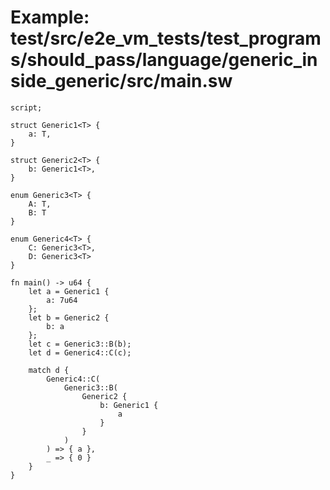 # Example: test/src/e2e_vm_tests/test_programs/should_pass/language/generic_inside_generic/src/main.sw

```sway
script;

struct Generic1<T> {
    a: T,
}

struct Generic2<T> {
    b: Generic1<T>,
}

enum Generic3<T> {
    A: T,
    B: T
}

enum Generic4<T> {
    C: Generic3<T>,
    D: Generic3<T>
}

fn main() -> u64 {
    let a = Generic1 {
        a: 7u64
    };
    let b = Generic2 {
        b: a
    };
    let c = Generic3::B(b);
    let d = Generic4::C(c);

    match d {
        Generic4::C(
            Generic3::B(
                Generic2 {
                    b: Generic1 {
                        a
                    }
                }
            )
        ) => { a },
        _ => { 0 }
    }
}
```
